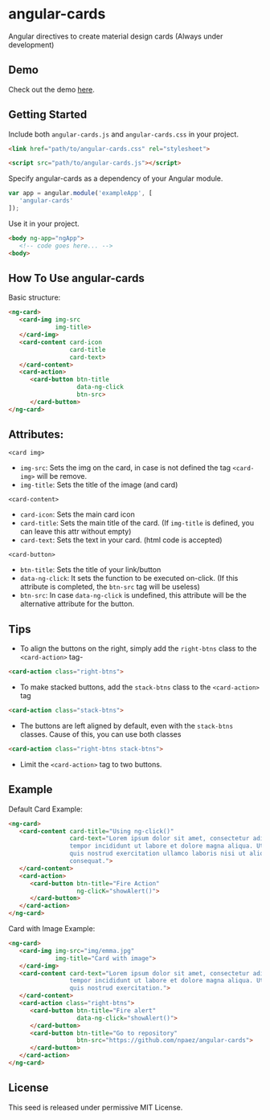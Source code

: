 # angular-cards
Angular directives to create material design cards (Always under development)


## Demo
Check out the demo [here](http://npaez.github.io/angular-cards/demo/).

## Getting Started
Include both `angular-cards.js` and `angular-cards.css` in your project.

```html
<link href="path/to/angular-cards.css" rel="stylesheet">

<script src="path/to/angular-cards.js"></script>
```

Specify angular-cards as a dependency of your Angular module.

```js
var app = angular.module('exampleApp', [
   'angular-cards'
]);
```
Use it in your project.

```html
<body ng-app="ngApp">
   <!-- code goes here... -->
<body>
```

## How To Use angular-cards
Basic structure:

```html
<ng-card>
   <card-img img-src
             img-title>
   </card-img>
   <card-content card-icon
                 card-title
                 card-text>
   </card-content>
   <card-action>
      <card-button btn-title
                   data-ng-click
                   btn-src>
      </card-button>
</ng-card>
```

## Attributes:

`<card img>`
- `img-src`: Sets the img on the card, in case is not defined the tag `<card-img>` will be remove.
- `img-title`: Sets the title of the image (and card)

`<card-content>`
- `card-icon`: Sets the main card icon
- `card-title`: Sets the main title of the card. (If `img-title` is defined, you can leave this attr without empty)
- `card-text`: Sets the text in your card. (html code is accepted)

`<card-button>`
- `btn-title`: Sets the title of your link/button
- `data-ng-click`: It sets the function to be executed on-click. (If this attribute is completed, the `btn-src` tag will be useless)
- `btn-src`: In case `data-ng-click` is undefined, this attribute will be the alternative attribute for the button.


## Tips
- To align the buttons on the right, simply add the `right-btns` class to the `<card-action>` tag-

```html
<card-action class="right-btns">
```

- To make stacked buttons, add the `stack-btns` class to the `<card-action>` tag
```html
<card-action class="stack-btns">
```

- The buttons are left aligned by default, even with the `stack-btns` classes. Cause of this, you can use both classes

```html
<card-action class="right-btns stack-btns">
```

- Limit the `<card-action>` tag to two buttons.

## Example

Default Card Example:
```html
<ng-card>
   <card-content card-title="Using ng-click()"
                 card-text="Lorem ipsum dolor sit amet, consectetur adipisicing elit, sed do eiusmod
                 tempor incididunt ut labore et dolore magna aliqua. Ut enim ad minim veniam,
                 quis nostrud exercitation ullamco laboris nisi ut aliquip ex ea commodo
                 consequat.">
   </card-content>
   <card-action>
      <card-button btn-title="Fire Action"
                   ng-clicK="showAlert()">
      </card-button>
   </card-action>
</ng-card>
```

Card with Image Example:
```html
<ng-card>
   <card-img img-src="img/emma.jpg"
             img-title="Card with image">
   </card-img>
   <card-content card-text="Lorem ipsum dolor sit amet, consectetur adipisicing elit, sed do eiusmod
                 tempor incididunt ut labore et dolore magna aliqua. Ut enim ad minim veniam,
                 quis nostrud exercitation.">
   </card-content>
   <card-action class="right-btns">
      <card-button btn-title="Fire alert"
                   data-ng-click="showAlert()">
      </card-button>
      <card-button btn-title="Go to repository"
                   btn-src="https://github.com/npaez/angular-cards">
      </card-button>
   </card-action>
</ng-card>
```

## License
This seed is released under permissive MIT License.